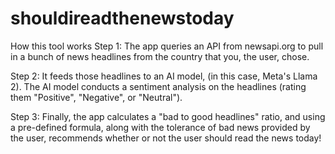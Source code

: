 # shouldireadthenewstoday

How this tool works
Step 1: The app queries an API from newsapi.org to pull in a bunch of news headlines from the country that you, the user, chose.

Step 2: It feeds those headlines to an AI model, (in this case, Meta's Llama 2). The AI model conducts a sentiment analysis on the headlines (rating them "Positive", "Negative", or "Neutral").

Step 3: Finally, the app calculates a "bad to good headlines" ratio, and using a pre-defined formula, along with the tolerance of bad news provided by the user, recommends whether or not the user should read the news today!
